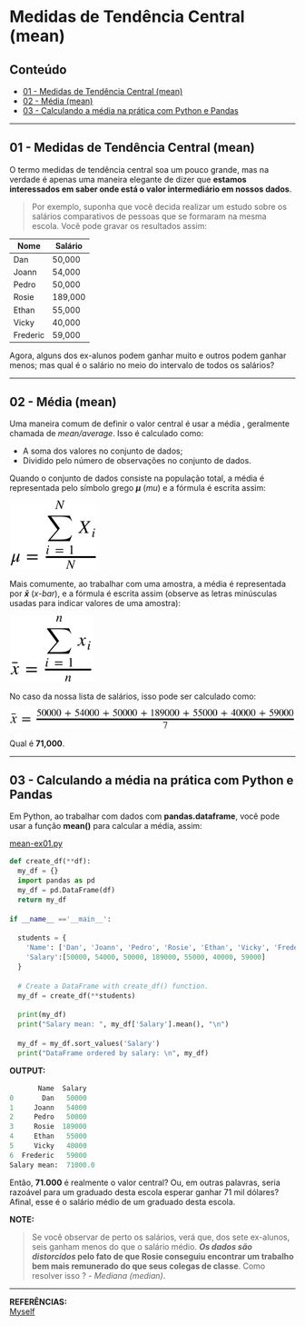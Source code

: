 # Medidas de Tendência Central (mean)

## Conteúdo

 - [01 - Medidas de Tendência Central (mean)](#01)
 - [02 - Média (mean)](#02)
 - [03 - Calculando a média na prática com Python e Pandas](#03)

---

<div id='01'></div>

## 01 - Medidas de Tendência Central (mean)

O termo medidas de tendência central soa um pouco grande, mas na verdade é apenas uma maneira elegante de dizer que __estamos interessados em saber onde está o valor intermediário em nossos dados__. 

> Por exemplo, suponha que você decida realizar um estudo sobre os salários comparativos de pessoas que se formaram na mesma escola. Você pode gravar os resultados assim: 

| Nome     | Salário     |
|----------|-------------|
| Dan      | 50,000      |
| Joann    | 54,000      |
| Pedro    | 50,000      |
| Rosie    | 189,000     |
| Ethan    | 55,000      |
| Vicky    | 40,000      |
| Frederic | 59,000      |

Agora, alguns dos ex-alunos podem ganhar muito e outros podem ganhar menos; mas qual é o salário no meio do intervalo de todos os salários?

---

<div id='02'></div>

## 02 - Média (mean)

Uma maneira comum de definir o valor central é usar a média , geralmente chamada de *mean/average*. Isso é calculado como:

 - A soma dos valores no conjunto de dados;
 - Dividido pelo número de observações no conjunto de dados.
 
Quando o conjunto de dados consiste na população total, a média é representada pelo símbolo grego ***&mu;*** (*mu*) e a fórmula é escrita assim: 

![image](images/01.svg)  

Mais comumente, ao trabalhar com uma amostra, a média é representada por ***x&#772;*** (*x-bar*), e a fórmula é escrita assim (observe as letras minúsculas usadas para indicar valores de uma amostra):

![image](images/02.svg)  

No caso da nossa lista de salários, isso pode ser calculado como: 

![image](images/03.svg)  

Qual é **71,000**. 

---

<div id="03"></div>

## 03 - Calculando a média na prática com Python e Pandas

Em Python, ao trabalhar com dados com **pandas.dataframe**, você pode usar a função **mean()** para calcular a média, assim:

[mean-ex01.py](src/mean-ex01.py)  
```python
def create_df(**df):
  my_df = {}
  import pandas as pd
  my_df = pd.DataFrame(df)
  return my_df

if __name__ =='__main__':

  students = {
    'Name': ['Dan', 'Joann', 'Pedro', 'Rosie', 'Ethan', 'Vicky', 'Frederic'],
    'Salary':[50000, 54000, 50000, 189000, 55000, 40000, 59000]
  }

  # Create a DataFrame with create_df() function.
  my_df = create_df(**students)

  print(my_df)
  print("Salary mean: ", my_df['Salary'].mean(), "\n")

  my_df = my_df.sort_values('Salary')
  print("DataFrame ordered by salary: \n", my_df)
```

**OUTPUT:**  
```python
       Name  Salary
0       Dan   50000
1     Joann   54000
2     Pedro   50000
3     Rosie  189000
4     Ethan   55000
5     Vicky   40000
6  Frederic   59000
Salary mean:  71000.0
```

Então, __71.000__ é realmente o valor central? Ou, em outras palavras, seria razoável para um graduado desta escola esperar ganhar 71 mil dólares? Afinal, esse é o salário médio de um graduado desta escola.

**NOTE:**  
> Se você observar de perto os salários, verá que, dos sete ex-alunos, seis ganham menos do que o salário médio. ***Os dados são distorcidos* pelo fato de que Rosie conseguiu encontrar um trabalho bem mais remunerado do que seus colegas de classe**. Como resolver isso ? - *Mediana (median)*.

---

**REFERÊNCIAS:**  
[Myself](#)
